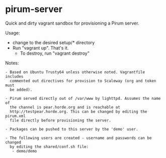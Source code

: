 pirum-server
=================

Quick and dirty vagrant sandbox for provisioning a Pirum server.

Usage:
  - change to the desired setup/* directory
  - Run "vagrant up". That's it.
    - To destroy, run "vagrant destroy"

Notes:

    - Based on Ubuntu Trusty64 unless otherwise noted. Vagrantfile includes
      commented out directives for provision to Scaleway (org and token must
      be added).

    - Pirum served directly out of /var/www by lighttpd. Assumes the name of
      the channel is pear.horde.org and is reachable at
      http://testpear.horde.org. This can be changed by editing the pirum.xml
      file directly before provisioning the server.

    - Packages can be pushed to this server by the 'demo' user.

    - The following users are created - username and passwords can be changed
      by editing the shared/conf.sh file:
       - demo/demo
